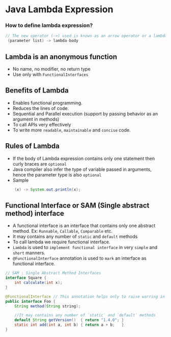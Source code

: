 # Java Lambda Expression

### How to define lambda expression?
```java
// The new operator (->) used is known as an arrow operator or a lambda operator.
 (parameter list) -> lambda-body 
 ```
## Lambda is an anonymous function
- No name, no modifier, no return type
- Use only with `FunctionalInterfaces`

## Benefits of Lambda
- Enables functional programming.
- Reduces the lines of code.
- Sequential and Parallel execution (support by passing behavior as an argument in methods)
- To call APIs very effectively 
- To write more `readable`, `maintainable` and `concise` code.

## Rules of Lambda
- If the body of Lambda expression contains only one statement then curly braces are `optional`
- Java compiler also infer the type of variable passed in arguments, hence the parameter type is also `optional` 
- Sample
```java
    (x) -> System.out.println(x);
```
## Functional Interface or SAM (Single abstract method) interface
- A functional interface is an interface that contains only one abstract method. Ex: `Runnable`, `Callable`, `Comparable` etc.
- It may contains any number of `static` and `default` methods
- To call lambda we require functional interface.
- `Lambda` is used to `implement functional interface` in very `simple` and `short` manners.
- `@FunctionalInterface` annotation is used to `mark` an interface as functional interface. 

```java
// SAM : Single Abstract Method Interfaces
interface Square {
    int calculate(int x);
}

@FunctionalInterface // This annotation helps only to raise warring in case of multiple abstract methods while targeting the FM.
public interface Foo {
    String method(String string);

    //It may contains any number of `static` and `default` methods
    default String getVersion()  { return "1.4.0"; }
    static int add(int a, int b) { return a + b;   }
}
```